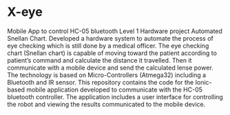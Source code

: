 # X-eye
Mobile App to control HC-05 bluetooth
Level 1 Hardware project Automated Snellan Chart.
Developed a hardware system to automate the process of eye checking which is still done by a medical officer.
The eye checking chart (Snellan chart) is capable of moving toward the patient according to patient’s command and calculate the distance it travelled.
Then it communicate with a mobile device and send the calculated lense power. 
The technology is based on Micro-Controllers (Atmega32) including a Bluetooth and IR sensor.
This repository contains the code for the Ionic-based mobile application developed to communicate with the HC-05 bluetooth controller.
The application includes a user interface for controlling the robot and viewing the results communicated to the mobile device.
